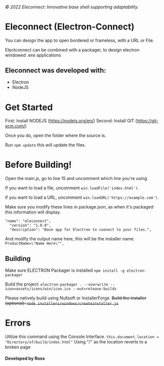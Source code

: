 ###### &copy; 2022 Eleconnect: Innovative base shell supporting adaptability.

# Eleconnect (Electron-Connect)

You can design the app to open bordered or frameless, with a URL or File. 

Electconnect can be combined with a packager, to design electron windowed .exe applications


## Eleconnect was developed with:
 
 * Electron
 * NodeJS
 
 # Get Started 
 
 First: Install NODEJS (https://nodejs.org/en/) 
 Second: Install GIT (https://git-scm.com/)
 
 Once you do, open the folder where the source is.

Run ``npm update`` this will update the files.



 # Before Building!
  Open the main.js, go to line 15 and uncomment which line you're using
  
  If you want to load a file, uncomment ``win.loadFile('index.html')``.
  
  If you want to load a URL, uncomment  ``win.loadURL('https://example.com')``.
 
 
 Make sure you modify these lines in package.json, as when it's packaged this information will display.
```  
"name": "eleconnect",
  "version": "1.0.0",
  "description": "Base app for Electron to coonect to your files.",
  ```

  And modify the output name here, this will be the installer name.
  ```ProductName=\"Name Here\"",```

## Building

Make sure ELECTRON Packager is installed  ``npm install -g electron-packager``

Build the project: `electron-packager . --overwrite --icon=assets/icons/win/icon.ico --out=release-builds`


Please natively build using Nullsoft or InstallerForge.
~~Build the installer (optional): `node installers/windows/createinstaller.js`~~



# Errors 

Utilize this command using the Console Interface.
`this.document.location = "Directory/of/build/index.html"`
Using "/" as the location reverts to a broken page

#### Developed by Ross




